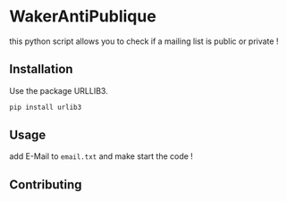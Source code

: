 # WakerAntiPublique
this python script allows you to check if a mailing list is public or private !

## Installation

Use the package URLLIB3.

```bash
pip install urlib3
```

## Usage

add E-Mail to ```email.txt``` and make start the code !
## Contributing
